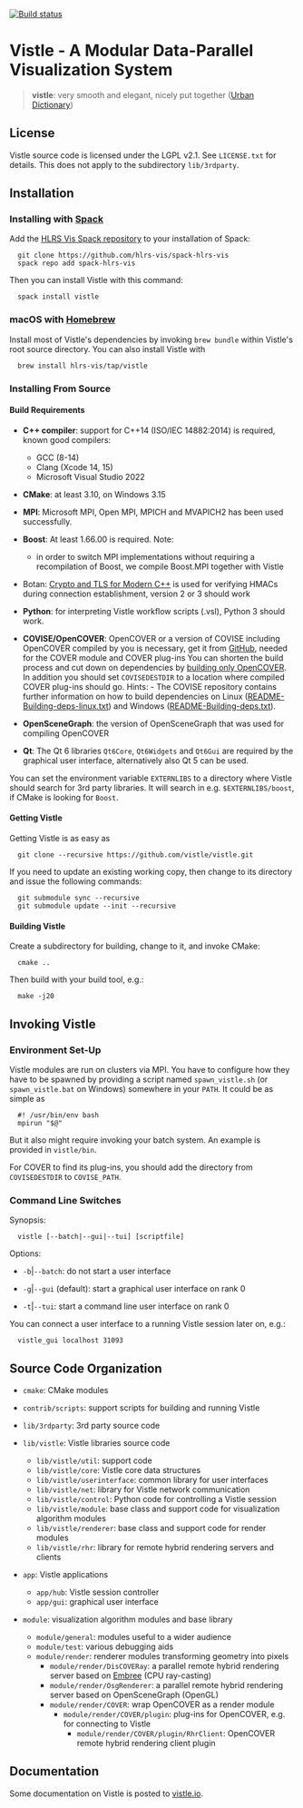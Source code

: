 [![Build status](https://github.com/vistle/vistle/workflows/CMake/badge.svg)](https://github.com/vistle/vistle/actions?query=workflow%3ACMake)

Vistle - A Modular Data-Parallel Visualization System
=====================================================

> **vistle**:
>	very smooth and elegant, nicely put together ([Urban Dictionary](https://www.urbandictionary.com/define.php?term=vistle))


License
-------

Vistle source code is licensed under the LGPL v2.1. See `LICENSE.txt` for details. This does not apply to the subdirectory `lib/3rdparty`.


Installation
------------

### Installing with [Spack](https://spack.io)

  Add the [HLRS Vis Spack repository](https://github.com/hlrs-vis/spack-hlrs-vis) to your installation of Spack:

      git clone https://github.com/hlrs-vis/spack-hlrs-vis
      spack repo add spack-hlrs-vis

  Then you can install Vistle with this command:

      spack install vistle


### macOS with [Homebrew](https://brew.sh)

  Install most of Vistle's dependencies by invoking `brew bundle` within Vistle's root source directory. You can also install Vistle with

      brew install hlrs-vis/tap/vistle


### Installing From Source

#### Build Requirements

- **C++ compiler**:
  support for C++14 (ISO/IEC 14882:2014) is required,
  known good compilers:
    - GCC (8-14)
    - Clang (Xcode 14, 15)
    - Microsoft Visual Studio 2022

- **CMake**:
  at least 3.10, on Windows 3.15

- **MPI**:
  Microsoft MPI, Open MPI, MPICH and MVAPICH2 has been used successfully.

- **Boost**:
  At least 1.66.00 is required.
     Note:
     - in order to switch MPI implementations without requiring a recompilation of Boost, we compile Boost.MPI together with Vistle

- Botan:
  [Crypto and TLS for Modern C++](https://botan.randombit.net/) is used for verifying HMACs during connection establishment,
  version 2 or 3 should work

- **Python**:
  for interpreting Vistle workflow scripts (.vsl), Python 3 should work.

- **COVISE/OpenCOVER**:
  OpenCOVER or a version of COVISE including OpenCOVER compiled by you is necessary, get it from
  [GitHub](https://github.com/hlrs-vis/covise), needed for the COVER module and COVER plug-ins
  You can shorten the build process and cut down on dependencies by [building only OpenCOVER](https://github.com/hlrs-vis/covise#building-only-opencover).
  In addition you should set `COVISEDESTDIR` to a location where compiled COVER plug-ins should go.
      Hints:
      - The COVISE repository contains further information on how to build dependencies on Linux ([README-Building-deps-linux.txt](https://raw.githubusercontent.com/hlrs-vis/covise/master/README-Building-deps-linux.txt)) and Windows ([README-Building-deps.txt](https://raw.githubusercontent.com/hlrs-vis/covise/master/README-Building-deps.txt)).

- **OpenSceneGraph**:
  the version of OpenSceneGraph that was used for compiling OpenCOVER

- **Qt**:
  The Qt 6 libraries `Qt6Core`, `Qt6Widgets` and `Qt6Gui` are required by the graphical user interface,
  alternatively also Qt 5 can be used.

You can set the environment variable `EXTERNLIBS` to a directory where Vistle should search for 3rd party libraries. It will search in e.g. `$EXTERNLIBS/boost`, if CMake is looking for `Boost`.


#### Getting Vistle

Getting Vistle is as easy as

      git clone --recursive https://github.com/vistle/vistle.git

If you need to update an existing working copy, then change to its directory and issue the following commands:

      git submodule sync --recursive
      git submodule update --init --recursive

#### Building Vistle

Create a subdirectory for building, change to it, and invoke CMake:

      cmake ..

Then build with your build tool, e.g.:

      make -j20


Invoking Vistle
---------------

### Environment Set-Up

Vistle modules are run on clusters via MPI. You have to configure how they have to be spawned by providing a script named `spawn_vistle.sh` (or `spawn_vistle.bat` on Windows) somewhere in your `PATH`. It could be as simple as

      #! /usr/bin/env bash
      mpirun "$@"

But it also might require invoking your batch system. An example is provided in `vistle/bin`.

For COVER to find its plug-ins, you should add the directory from `COVISEDESTDIR` to `COVISE_PATH`.

### Command Line Switches

Synopsis:

      vistle [--batch|--gui|--tui] [scriptfile]

Options:

* `-b`|`--batch`:
  do not start a user interface

* `-g`|`--gui` (default):
  start a graphical user interface on rank 0

* `-t`|`--tui`:
  start a command line user interface on rank 0

You can connect a user interface to a running Vistle session later on, e.g.:

      vistle_gui localhost 31093


Source Code Organization
------------------------

- `cmake`:
  CMake modules

- `contrib/scripts`:
  support scripts for building and running Vistle

- `lib/3rdparty`:
  3rd party source code

- `lib/vistle`:
  Vistle libraries source code

    - `lib/vistle/util`: support code
    - `lib/vistle/core`: Vistle core data structures
    - `lib/vistle/userinterface`: common library for user interfaces
    - `lib/vistle/net`: library for Vistle network communication
    - `lib/vistle/control`: Python code for controlling a Vistle session
    - `lib/vistle/module`: base class and support code for visualization algorithm modules
    - `lib/vistle/renderer`: base class and support code for render modules
    - `lib/vistle/rhr`: library for remote hybrid rendering servers and clients

- `app`:
  Vistle applications

    - `app/hub`: Vistle session controller
    - `app/gui`: graphical user interface

- `module`:
  visualization algorithm modules and base library

    - `module/general`: modules useful to a wider audience
    - `module/test`: various debugging aids
    - `module/render`: renderer modules transforming geometry into pixels
        - `module/render/DisCOVERay`: a parallel remote hybrid rendering server based on [Embree](https://www.embree.org) (CPU ray-casting)
        - `module/render/OsgRenderer`: a parallel remote hybrid rendering server based on OpenSceneGraph (OpenGL)
        - `module/render/COVER`: wrap OpenCOVER as a render module
            - `module/render/COVER/plugin`: plug-ins for OpenCOVER, e.g. for connecting to Vistle
                - `module/render/COVER/plugin/RhrClient`: OpenCOVER remote hybrid rendering client plugin

Documentation
-------------

Some documentation on Vistle is posted to [vistle.io](https://vistle.io).
